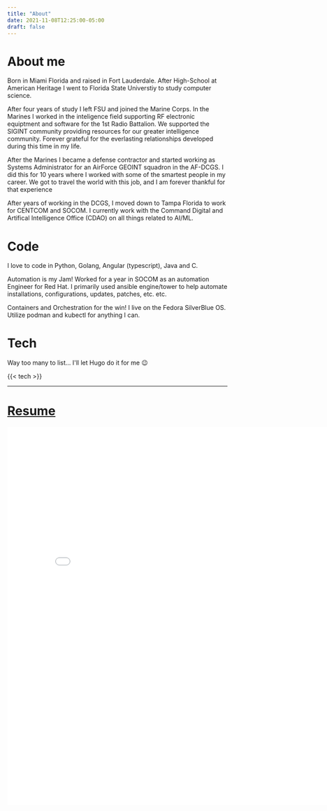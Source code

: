 ```yaml
---
title: "About"
date: 2021-11-08T12:25:00-05:00
draft: false
---
```


# About me
Born in Miami Florida and raised in Fort Lauderdale. After High-School at American Heritage I went to Florida State Universtiy to study computer science.

After four years of study I left FSU and joined the Marine Corps. In the Marines I worked in the inteligence field supporting RF electronic equiptment and software for the 1st Radio Battalion. We supported the SIGINT community providing resources for our greater intelligence community. Forever grateful for the everlasting relationships developed during this time in my life. 

After the Marines I became a defense contractor and started working as Systems Administrator for an AirForce GEOINT squadron in the AF-DCGS.
I did this for 10 years where I worked with some of the smartest people in my career. We got to travel the world with this job, 
and I am forever thankful for that experience

After years of working in the DCGS, I moved down to Tampa Florida to work for CENTCOM and SOCOM. I currently work with the
Command Digital and Artifical Intelligence Office (CDAO) on all things related to AI/ML.

# Code
I love to code in Python, Golang, Angular (typescript), Java and C.

Automation is my Jam! Worked for a year in SOCOM as an automation Engineer for Red Hat. I primarily used ansible engine/tower
to help automate installations, configurations, updates, patches, etc. etc.

Containers and Orchestration for the win! I live on the Fedora SilverBlue OS. Utilize podman and kubectl for anything I can.

# Tech
Way too many to list... I'll let Hugo do it for me :wink:

{{< tech >}}

---

# [Resume](/pdfs/LRatcliff_Resume.pdf)


<div class="flex-ns flex-wrap justify-around mt5">
      
<iframe src="/pdfs/LRatcliff_Resume.pdf" width="820px" height="865px" frameborder="0"></iframe>

</div>


